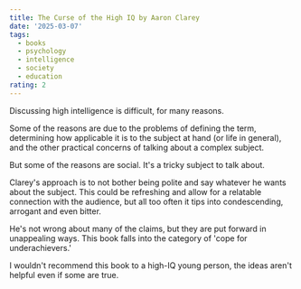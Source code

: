 ```yaml
---
title: The Curse of the High IQ by Aaron Clarey
date: '2025-03-07'
tags:
  - books
  - psychology
  - intelligence
  - society
  - education
rating: 2
---
```


Discussing high intelligence is difficult, for many reasons. 

Some of the reasons are due to the problems of defining the term, determining how applicable it is to the subject at hand (or life in general), and the other practical concerns of talking about a complex subject.

But some of the reasons are social. It's a tricky subject to talk about.

Clarey's approach is to not bother being polite and say whatever he wants about the subject. This could be refreshing and allow for a relatable connection with the audience, but all too often it tips into condescending, arrogant and even bitter.

He's not wrong about many of the claims, but they are put forward in unappealing ways. This book falls into the category of 'cope for underachievers.'

I wouldn't recommend this book to a high-IQ young person, the ideas aren't helpful even if some are true.
